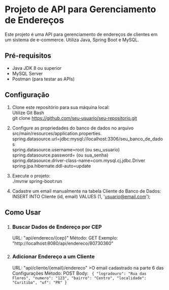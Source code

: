 # Projeto de API para Gerenciamento de Endereços

Este projeto é uma API para gerenciamento de endereços de clientes em um sistema de e-commerce. Utiliza Java, Spring Boot e MySQL.

## Pré-requisitos

- Java JDK 8 ou superior
- MySQL Server
- Postman (para testar as APIs)

## Configuração

1. Clone este repositório para sua máquina local:  
   Utilize Git Bash  
   git clone https://github.com/seu-usuario/seu-repositorio.git  
   
3. Configure as propriedades do banco de dados no arquivo src/main/resources/application.properties.
   spring.datasource.url=jdbc:mysql://localhost:3306/seu_banco_de_dados  
   spring.datasource.username=root (ou seu_usuario)  
   spring.datasource.password=     (ou sua_senha)  
   spring.datasource.driver-class-name=com.mysql.cj.jdbc.Driver  
   spring.jpa.hibernate.ddl-auto=update  
   
4. Execute o projeto:  
   ./mvnw spring-boot:run  

6. Cadastre um email manualmente na tabela Cliente do Banco de Dados:
   INSERT INTO Cliente (id, email) VALUES (1, 'usuario@email.com');

## Como Usar

1. ### Buscar Dados de Endereço por CEP
   URL: "api/endereco/{cep}"
   Método: GET
   Exemplo: "http://localhost:8080/api/endereco/80730360"

3. ### Adicionar Endereço a um Cliente
   URL: "api/cliente/{email}/endereco" >O email cadastrado na parte 6 das Configurações
   Método: POST
   Body:
   ` {
        "logradouro": "Rua das Flores",
        "numero": "123",
        "bairro": "Centro",
        "localidade": "Curitiba",
        "uf": "PR"
      }`
